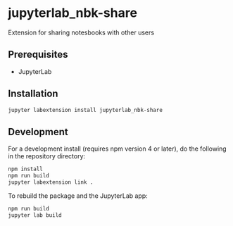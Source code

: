# jupyterlab_nbk-share

Extension for sharing notesbooks with other users


## Prerequisites

* JupyterLab

## Installation

```bash
jupyter labextension install jupyterlab_nbk-share
```

## Development

For a development install (requires npm version 4 or later), do the following in the repository directory:

```bash
npm install
npm run build
jupyter labextension link .
```

To rebuild the package and the JupyterLab app:

```bash
npm run build
jupyter lab build
```

